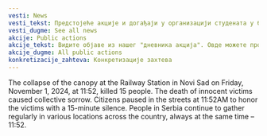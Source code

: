 ```yaml
---
vesti: News
vesti_tekst: Предстојеће акције и догађаји у организацији студената у блокади високошколских установа у Београду. Видите најаве акција које нас очекују у наредном периоду, информишите се детаљније о плану активности, погледајте мапу или пратите како се догађај развија уживо.
vesti_dugme: See all news
akcije: Public actions
akcije_tekst: Видите објаве из нашег "дневника акција". Овде можете прочитати детаљније приче које су наше колеге написале у току или након акција које су се већ десиле.
akcije_dugme: All public actions
konkretizacije_zahteva: Конкретизације захтева
---
```

The collapse of the canopy at the Railway Station in Novi Sad on Friday, November 1, 2024, at 11:52, killed 15 people. The death of innocent victims caused collective sorrow. Citizens paused in the streets at 11:52AM to honor the victims with a 15-minute silence. People in Serbia continue to gather regularly in various locations across the country, always at the same time – 11:52.
